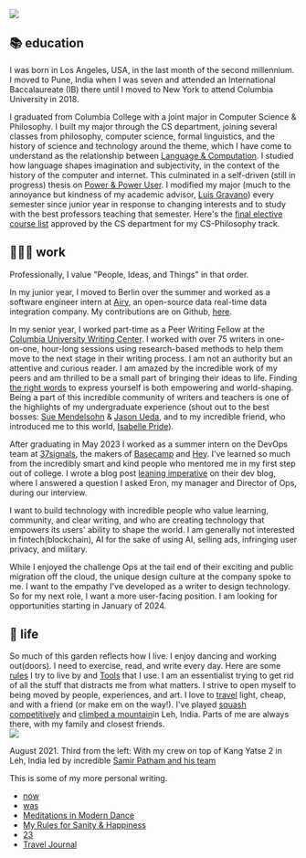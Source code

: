 ![](media/profesh-photo.jpeg)
## 📚 education
I was born in Los Angeles, USA, in the last month of the second millennium. I moved to Pune, India when I was seven and attended an International Baccalaureate (IB) there until I moved to New York to attend Columbia University in 2018. 

I graduated from Columbia College with a joint major in Computer Science & Philosophy. I built my major through the CS department, joining several classes from philosophy, computer science, formal linguistics, and the history of science and technology around the theme, which I have come to understand as the relationship between [Language & Computation](digital-garden/work-in-progress/College%20-%20Language%20&%20Computation.md). I studied how language shapes imagination and subjectivity, in the context of the history of the computer and internet. This culminated in a self-driven (still in progress) thesis on [Power & Power User](digital-garden/technology/Independent%20Study/Power%20&%20Power%20User%20-%20Prospectus.md). I modified my major (much to the annoyance but kindness of my academic advisor, [Luis Gravano]()) every semester since junior year in response to changing interests and to study with the best professors teaching that semester. Here's the [final elective course list](media/columbia-cs-track.pdf) approved by the CS department for my CS-Philosophy track. 

## 🧑🏽‍💻 work
Professionally, I value "People, Ideas, and Things" in that order. 

In my junior year, I moved to Berlin over the summer and worked as a software engineer intern at [Airy](https://airy.co/), an open-source data real-time data integration company. My contributions are on Github, [here](https://github.com/airyhq/airy/pulls?q=is%3Aclosed+author%3Aarmanjindal). 

In my senior year, I worked part-time as a Peer Writing Fellow at the [Columbia University Writing Center](https://www.college.columbia.edu/core/node/4083).  I worked with over 75 writers in one-on-one, hour-long sessions using research-based methods to help them move to the next stage in their writing process. I am not an authority but an attentive and curious reader. I am amazed by the incredible work of my peers and am thrilled to be a small part of bringing their ideas to life. Finding [the right words](digital-garden/philosophy/Jugaad%20and%20the%20Power%20of%20the%20Right%20Word.md) to express yourself is both empowering and world-shaping. Being a part of this incredible community of writers and teachers is one of the highlights of my undergraduate experience (shout out to the best bosses: [Sue Mendelsohn](https://english.columbia.edu/content/sue-mendelsohn) & [Jason Ueda](https://www.college.columbia.edu/core/uwp/writing-center/consultants#JasonU), and to my incredible friend, who introduced me to this world, [Isabelle Pride](https://www.linkedin.com/in/isabellepride/)).

After graduating in May 2023 I worked as a summer intern on the DevOps team at [37signals](https://37signals.com/), the makers of [Basecamp](https://basecamp.com/) and [Hey](https://www.hey.com/).   I've learned so much from the incredibly smart and kind people who mentored me in my first step out of college. I wrote a blog post [leaning imperative](https://dev.37signals.com/) on their dev blog, where I answered a question I asked Eron, my manager and Director of Ops, during our interview. 

I want to build technology with incredible people who value learning, community, and clear writing, and who are creating technology that empowers its users' ability to shape the world. I am generally not interested in fintech(blockchain), AI for the sake of using AI, selling ads, infringing user privacy, and military. 

While I enjoyed the challenge Ops at the tail end of their exciting and public migration off the cloud, the unique design culture at the company spoke to me. I want to the empathy I've developed as a writer to design technology. So for my next role, I want a more user-facing position. I am looking for opportunities starting in January of 2024. 
## 🚀 life
So much of this garden reflects how I live. I enjoy dancing and working out(doors). I need to exercise, read, and write every day. Here are some [rules](digital-garden/personal/My%20Rules%20for%20Sanity%20&%20Happiness.md) I try to live by and [Tools](digital-garden/personal/Tools.md) that I use. I am an essentialist trying to get rid of all the stuff that distracts me from what matters. I strive to open myself to being moved by people, experiences, and art. I love to [travel](digital-garden/travel%20and%20life%20journal/Travel.md) light, cheap, and with a friend (or make em on the way!). I've played [squash competitively](https://www.youtube.com/watch?v=BZ3n9XHfAy8&t=1575s) and [climbed a mountain](https://adventure-pulse.com/mountaineering/kang-yatse-2)in Leh, India. Parts of me are always there, with my family and closest friends.  
![](media/kang-yatse.jpg)

August 2021. Third from the left: With my crew on top of Kang Yatse 2 in Leh, India led by incredible [Samir Patham and his team](https://adventure-pulse.com/)

This is some of my more personal writing.
- [now](digital-garden/personal/now.md)
- [was](digital-garden/personal/was.md)
- [Meditations in Modern Dance](digital-garden/Meditations%20on%20Modern%20Dance.md)
- [My Rules for Sanity & Happiness](digital-garden/personal/My%20Rules%20for%20Sanity%20&%20Happiness.md)
- [23](private/23.md)
- [Travel Journal](digital-garden/travel%20and%20life%20journal/Travel.md)